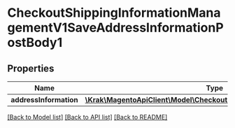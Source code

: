 # CheckoutShippingInformationManagementV1SaveAddressInformationPostBody1

## Properties
Name | Type | Description | Notes
------------ | ------------- | ------------- | -------------
**addressInformation** | [**\Krak\MagentoApiClient\Model\CheckoutDataShippingInformationInterface**](CheckoutDataShippingInformationInterface.md) |  | 

[[Back to Model list]](../README.md#documentation-for-models) [[Back to API list]](../README.md#documentation-for-api-endpoints) [[Back to README]](../README.md)


